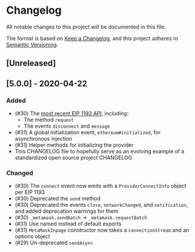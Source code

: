 # Changelog

All notable changes to this project will be documented in this file.

The format is based on [Keep a Changelog](https://keepachangelog.com/en/1.0.0/),
and this project adheres to [Semantic Versioning](https://semver.org/spec/v2.0.0.html).

## [Unreleased]

## [5.0.0] - 2020-04-22

### Added

- (#30) The [most recent EIP 1193 API](https://github.com/ethereum/EIPs/blob/89e373d5d3a62a28f2646830247579f323ef6b40/EIPS/eip-1193.md), including:
  - The method `request`
  - The events `disconnect` and `message`
- (#31) A global initialization event, `ethereum#initialized`, for
  asynchronous injection
- (#31) Helper methods for initializing the provider
- This CHANGELOG file to hopefully serve as an evolving example of a
  standardized open source project CHANGELOG

### Changed

- (#30) The `connect` event now emits with a `ProviderConnectInfo` object per EIP 1193
- (#30) Deprecated the `send` method
- (#30) Deprecated the events `close`, `networkChanged`, and `notification`, and
  added deprecation warnings for them
- (#30) `_metamask.sendBatch` -> `_metamask.requestBatch`
- (#31) Use named instead of default exports
- (#31) `MetaMaskInpage` constructor now takes a `connectionStream` and an
  options object
- (#29) Un-deprecated `sendAsync`
